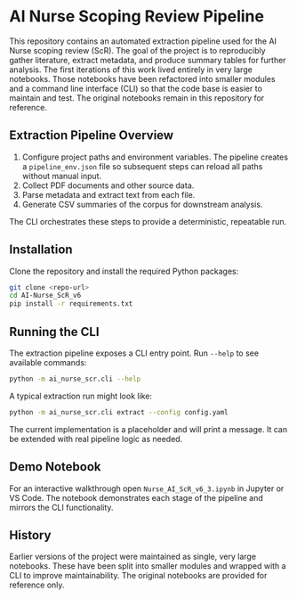 # AI Nurse Scoping Review Pipeline

This repository contains an automated extraction pipeline used for the AI Nurse
scoping review (ScR). The goal of the project is to reproducibly gather
literature, extract metadata, and produce summary tables for further analysis.
The first iterations of this work lived entirely in very large notebooks. Those
notebooks have been refactored into smaller modules and a command line interface
(CLI) so that the code base is easier to maintain and test. The original
notebooks remain in this repository for reference.

## Extraction Pipeline Overview
1. Configure project paths and environment variables. The pipeline creates a
   `pipeline_env.json` file so subsequent steps can reload all paths without
   manual input.
2. Collect PDF documents and other source data.
3. Parse metadata and extract text from each file.
4. Generate CSV summaries of the corpus for downstream analysis.

The CLI orchestrates these steps to provide a deterministic, repeatable run.

## Installation
Clone the repository and install the required Python packages:

```bash
git clone <repo-url>
cd AI-Nurse_ScR_v6
pip install -r requirements.txt
```

## Running the CLI
The extraction pipeline exposes a CLI entry point. Run `--help` to see
available commands:

```bash
python -m ai_nurse_scr.cli --help
```

A typical extraction run might look like:

```bash
python -m ai_nurse_scr.cli extract --config config.yaml
```

The current implementation is a placeholder and will print a message. It can be
extended with real pipeline logic as needed.

## Demo Notebook
For an interactive walkthrough open `Nurse_AI_ScR_v6_3.ipynb` in Jupyter or
VS Code. The notebook demonstrates each stage of the pipeline and mirrors the
CLI functionality.

## History
Earlier versions of the project were maintained as single, very large notebooks.
These have been split into smaller modules and wrapped with a CLI to improve
maintainability. The original notebooks are provided for reference only.

